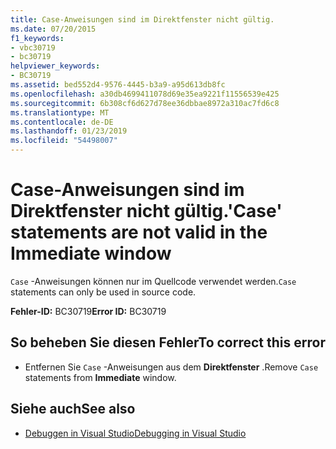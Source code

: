 ```yaml
---
title: Case-Anweisungen sind im Direktfenster nicht gültig.
ms.date: 07/20/2015
f1_keywords:
- vbc30719
- bc30719
helpviewer_keywords:
- BC30719
ms.assetid: bed552d4-9576-4445-b3a9-a95d613db8fc
ms.openlocfilehash: a30db4699411078d69e35ea9221f11556539e425
ms.sourcegitcommit: 6b308cf6d627d78ee36dbbae8972a310ac7fd6c8
ms.translationtype: MT
ms.contentlocale: de-DE
ms.lasthandoff: 01/23/2019
ms.locfileid: "54498007"
---
```

# <a name="case-statements-are-not-valid-in-the-immediate-window"></a><span data-ttu-id="c549c-102">Case-Anweisungen sind im Direktfenster nicht gültig.</span><span class="sxs-lookup"><span data-stu-id="c549c-102">'Case' statements are not valid in the Immediate window</span></span>
<span data-ttu-id="c549c-103">`Case` -Anweisungen können nur im Quellcode verwendet werden.</span><span class="sxs-lookup"><span data-stu-id="c549c-103">`Case` statements can only be used in source code.</span></span>  
  
 <span data-ttu-id="c549c-104">**Fehler-ID:** BC30719</span><span class="sxs-lookup"><span data-stu-id="c549c-104">**Error ID:** BC30719</span></span>  
  
## <a name="to-correct-this-error"></a><span data-ttu-id="c549c-105">So beheben Sie diesen Fehler</span><span class="sxs-lookup"><span data-stu-id="c549c-105">To correct this error</span></span>  
  
-   <span data-ttu-id="c549c-106">Entfernen Sie `Case` -Anweisungen aus dem **Direktfenster** .</span><span class="sxs-lookup"><span data-stu-id="c549c-106">Remove `Case` statements from **Immediate** window.</span></span>  
  
## <a name="see-also"></a><span data-ttu-id="c549c-107">Siehe auch</span><span class="sxs-lookup"><span data-stu-id="c549c-107">See also</span></span>
- [<span data-ttu-id="c549c-108">Debuggen in Visual Studio</span><span class="sxs-lookup"><span data-stu-id="c549c-108">Debugging in Visual Studio</span></span>](/visualstudio/debugger/debugging-in-visual-studio)
